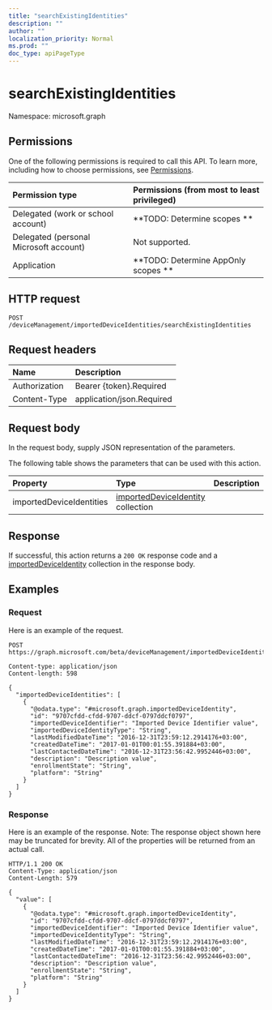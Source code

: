 ```yaml
---
title: "searchExistingIdentities"
description: ""
author: ""
localization_priority: Normal
ms.prod: ""
doc_type: apiPageType
---
```


# searchExistingIdentities

Namespace: microsoft.graph



## Permissions
One of the following permissions is required to call this API. To learn more, including how to choose permissions, see [Permissions](/concepts/permissions-reference.md).

|Permission type|Permissions (from most to least privileged)|
|:---|:---|
|Delegated (work or school account)|**TODO: Determine scopes **|
|Delegated (personal Microsoft account)|Not supported.|
|Application|**TODO: Determine AppOnly scopes **|

## HTTP request
<!-- {
  "blockType": "ignored"
}
-->
``` http
POST /deviceManagement/importedDeviceIdentities/searchExistingIdentities
```

## Request headers
|Name|Description|
|:---|:---|
|Authorization|Bearer {token}.Required|
|Content-Type|application/json.Required|

## Request body
In the request body, supply JSON representation of the parameters.

The following table shows the parameters that can be used with this action.

|Property|Type|Description|
|:---|:---|:---|
|importedDeviceIdentities|[importedDeviceIdentity](../resources/importeddeviceidentity.md) collection||



## Response
If successful, this action returns a `200 OK` response code and a [importedDeviceIdentity](../resources/importeddeviceidentity.md) collection in the response body.

## Examples

### Request
Here is an example of the request.
<!-- {
  "blockType": "request",
  "name": "importeddeviceidentity_searchexistingidentities"
}
-->
``` http
POST https://graph.microsoft.com/beta/deviceManagement/importedDeviceIdentities/searchExistingIdentities

Content-type: application/json
Content-length: 598

{
  "importedDeviceIdentities": [
    {
      "@odata.type": "#microsoft.graph.importedDeviceIdentity",
      "id": "9707cfdd-cfdd-9707-ddcf-0797ddcf0797",
      "importedDeviceIdentifier": "Imported Device Identifier value",
      "importedDeviceIdentityType": "String",
      "lastModifiedDateTime": "2016-12-31T23:59:12.2914176+03:00",
      "createdDateTime": "2017-01-01T00:01:55.391884+03:00",
      "lastContactedDateTime": "2016-12-31T23:56:42.9952446+03:00",
      "description": "Description value",
      "enrollmentState": "String",
      "platform": "String"
    }
  ]
}
```

### Response
Here is an example of the response. Note: The response object shown here may be truncated for brevity. All of the properties will be returned from an actual call.
<!-- {
  "blockType": "response",
  "truncated": true,
  "@odata.type": "collection(microsoft.graph.importeddeviceidentity)"
}
-->
``` http
HTTP/1.1 200 OK
Content-Type: application/json
Content-Length: 579

{
  "value": [
    {
      "@odata.type": "#microsoft.graph.importedDeviceIdentity",
      "id": "9707cfdd-cfdd-9707-ddcf-0797ddcf0797",
      "importedDeviceIdentifier": "Imported Device Identifier value",
      "importedDeviceIdentityType": "String",
      "lastModifiedDateTime": "2016-12-31T23:59:12.2914176+03:00",
      "createdDateTime": "2017-01-01T00:01:55.391884+03:00",
      "lastContactedDateTime": "2016-12-31T23:56:42.9952446+03:00",
      "description": "Description value",
      "enrollmentState": "String",
      "platform": "String"
    }
  ]
}
```

